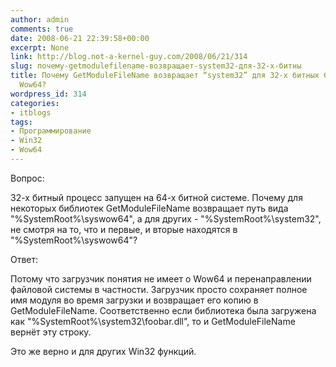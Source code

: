 ```yaml
---
author: admin
comments: true
date: 2008-06-21 22:39:58+00:00
excerpt: None
link: http://blog.not-a-kernel-guy.com/2008/06/21/314
slug: почему-getmodulefilename-возвращает-system32-для-32-х-битны
title: Почему GetModuleFileName возвращает “system32” для 32-х битных библиотек под
  Wow64?
wordpress_id: 314
categories:
- itblogs
tags:
- Программирование
- Win32
- Wow64
---
```


Вопрос: 

 

32-х битный процесс запущен на 64-х битной системе. Почему для некоторых библиотек GetModuleFileName возвращает путь вида "%SystemRoot%\syswow64", а для других - "%SystemRoot%\system32", не смотря на то, что и первые, и вторые находятся в "%SystemRoot%\syswow64"?

 

Ответ:

 

Потому что загрузчик понятия не имеет о Wow64 и перенаправлении файловой системы в частности. Загрузчик просто сохраняет полное имя модуля во время загрузки и возвращает его копию в GetModuleFileName. Соответственно если библиотека была загружена как "%SystemRoot%\system32\foobar.dll", то и GetModuleFileName вернёт эту строку.

 

Это же верно и для других Win32 функций.
